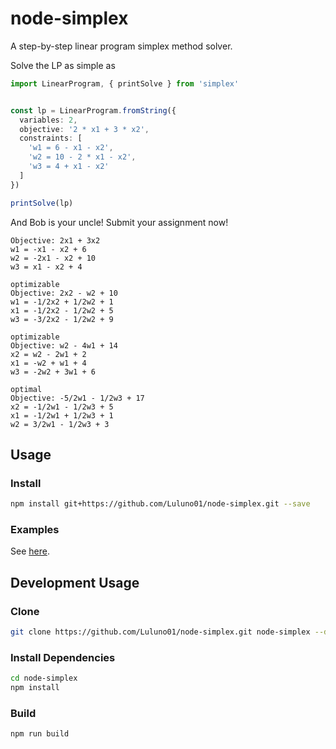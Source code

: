# node-simplex

A step-by-step linear program simplex method solver.

Solve the LP as simple as

```TypeScript
import LinearProgram, { printSolve } from 'simplex'


const lp = LinearProgram.fromString({
  variables: 2,
  objective: '2 * x1 + 3 * x2',
  constraints: [
    'w1 = 6 - x1 - x2',
    'w2 = 10 - 2 * x1 - x2',
    'w3 = 4 + x1 - x2'
  ]
})

printSolve(lp)
```

And Bob is your uncle! Submit your assignment now!

```
Objective: 2x1 + 3x2
w1 = -x1 - x2 + 6
w2 = -2x1 - x2 + 10
w3 = x1 - x2 + 4

optimizable
Objective: 2x2 - w2 + 10
w1 = -1/2x2 + 1/2w2 + 1
x1 = -1/2x2 - 1/2w2 + 5
w3 = -3/2x2 - 1/2w2 + 9

optimizable
Objective: w2 - 4w1 + 14
x2 = w2 - 2w1 + 2
x1 = -w2 + w1 + 4
w3 = -2w2 + 3w1 + 6

optimal
Objective: -5/2w1 - 1/2w3 + 17
x2 = -1/2w1 - 1/2w3 + 5
x1 = -1/2w1 + 1/2w3 + 1
w2 = 3/2w1 - 1/2w3 + 3
```

## Usage

### Install

```bash
npm install git+https://github.com/Luluno01/node-simplex.git --save
```

### Examples

See [here](https://github.com/Luluno01/node-simplex/tree/master/src/examples).

## Development Usage

### Clone

```bash
git clone https://github.com/Luluno01/node-simplex.git node-simplex --depth=1
```

### Install Dependencies

```bash
cd node-simplex
npm install
```

### Build

```bash
npm run build
```
